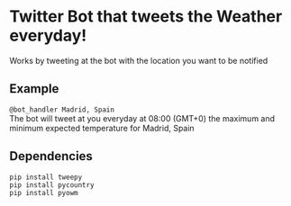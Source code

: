 # Twitter Bot that tweets the Weather everyday!
Works by tweeting at the bot with the location you want to be notified  

## Example
`@bot_handler Madrid, Spain`  
The bot will tweet at you everyday at 08:00 (GMT+0) the maximum and minimum expected temperature for Madrid, Spain

## Dependencies
`pip install tweepy`  
`pip install pycountry`  
`pip install pyowm`
